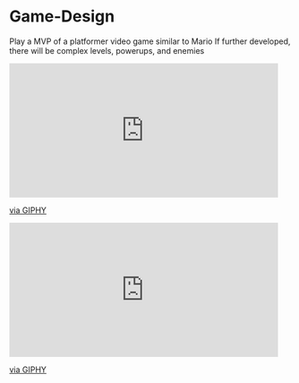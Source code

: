 # Game-Design
Play a MVP of a platformer video game similar to Mario
If further developed, there will be complex levels, powerups, and enemies
<iframe src="https://giphy.com/embed/bcfJih8IcsxsfvagaY" width="480" height="240" style="" frameBorder="0" class="giphy-embed" allowFullScreen></iframe><p><a href="https://giphy.com/gifs/bcfJih8IcsxsfvagaY">via GIPHY</a></p>  
<iframe src="https://giphy.com/embed/wlRM8Wf10iRYAn4Mkr" width="480" height="240" style="" frameBorder="0" class="giphy-embed" allowFullScreen></iframe><p><a href="https://giphy.com/gifs/wlRM8Wf10iRYAn4Mkr">via GIPHY</a></p>
